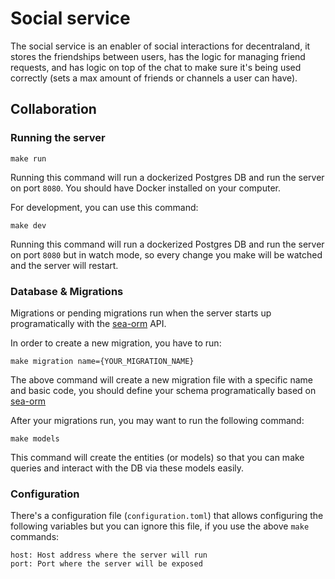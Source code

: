 # Social service

The social service is an enabler of social interactions for decentraland, it stores the friendships between users, has the logic for managing friend requests, and has logic on top of the chat to make sure it's being used correctly (sets a max amount of friends or channels a user can have).

## Collaboration

### Running the server

```
make run
```

Running this command will run a dockerized Postgres DB and run the server on port `8080`. You should have Docker installed on your computer.

For development, you can use this command:

```
make dev
```

Running this command will run a dockerized Postgres DB and run the server on port `8080` but in watch mode, so every change you make will be watched and the server will restart.

### Database & Migrations

Migrations or pending migrations run when the server starts up programatically with the [sea-orm](https://github.com/SeaQL/sea-orm) API.

In order to create a new migration, you have to run:

```
make migration name={YOUR_MIGRATION_NAME}
```

The above command will create a new migration file with a specific name and basic code, you should define your schema programatically based on [sea-orm](https://github.com/SeaQL/sea-orm)

After your migrations run, you may want to run the following command:

```
make models
```

This command will create the entities (or models) so that you can make queries and interact with the DB via these models easily.

### Configuration

There's a configuration file (`configuration.toml`) that allows configuring the following variables but you can ignore this file, if you use the above `make` commands:

```
host: Host address where the server will run
port: Port where the server will be exposed
```
